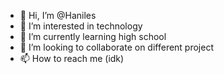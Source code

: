 - 👋 Hi, I’m @Haniles
- 👀 I’m interested in technology 
- 🌱 I’m currently learning high school
- 💞️ I’m looking to collaborate on different project 
- 📫 How to reach me (idk)

<!---
Haniles/Haniles is a ✨ special ✨ repository because its `README.md` (this file) appears on your GitHub profile.
You can click the Preview link to take a look at your changes.
--->
